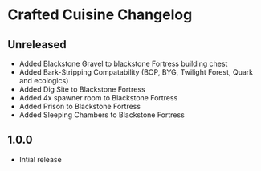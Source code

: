 # Crafted Cuisine Changelog

## Unreleased
- Added Blackstone Gravel to blackstone Fortress building chest
- Added Bark-Stripping Compatability (BOP, BYG, Twilight Forest, Quark and ecologics)
- Added Dig Site to Blackstone Fortress
- Added 4x spawner room to Blackstone Fortress
- Added Prison to Blackstone Fortress
- Added Sleeping Chambers to Blackstone Fortress


## 1.0.0
- Intial release
